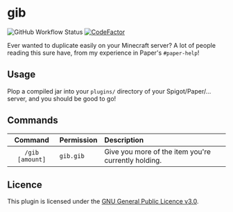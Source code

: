 # gib

![GitHub Workflow Status](https://img.shields.io/github/workflow/status/Proximyst/gib/build?style=flat-square)
[![CodeFactor](https://www.codefactor.io/repository/github/proximyst/gib/badge)](https://www.codefactor.io/repository/github/proximyst/gib)

Ever wanted to duplicate easily on your Minecraft server? A lot of people
reading this sure have, from my experience in Paper's `#paper-help`!

## Usage

Plop a compiled jar into your `plugins/` directory of your Spigot/Paper/...
server, and you should be good to go!

## Commands

| Command | Permission | Description |
|:-------:|:-----------|:------------|
| `/gib [amount]` | `gib.gib` | Give you more of the item you're currently holding. |

## Licence

This plugin is licensed under the [GNU General Public Licence v3.0](./LICENCE).
